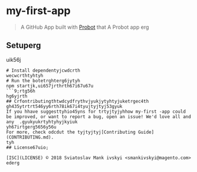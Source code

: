 # my-first-app

> A GitHub App built with [Probot](https://probot.github.io) that A Probot app
erg
## Setuperg
uik56j
```shtyutyu
# Install dependentyjcwdcrth
wecwcrthtyhtyh
# Run the botetrghterg6jytyh
npm startjk,ui657jrthrth67i67u67u
```9;rtg56h
hg6yjrth
## Crfontributingthtwdcydfrythvjyukjytyhtyjuketrgec4th
gh435ytrtrt546yy6rth78ik67i4tyujtyjtyj53gyuk
If you hhave suggesttyhio45yns for trtyjtyjyhhow my-first -app could be improved, or want to report a bug, open an issue! We'd love all and any  .gyukyukrtyhtyhyjkyiuk
yh67irtgerg5656y56u
For more, check odcdut the tyjtyjtyj[Contributing Guide](CONTRIBUTING.md).
tyh
## License67uio;

[ISC](LICENSE) © 2018 Sviatoslav Mank ivskyi <smankivskyi@magento.com>
ederg
